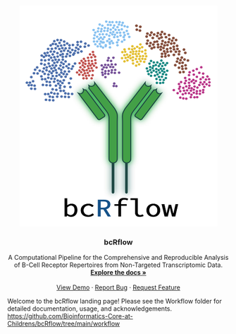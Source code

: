 <!-- PROJECT LOGO -->
<br />
<div align="center">
  <a href="https://github.com/bts76-pitt/bcRflow">
    <img src="workflow/db/logo.png" alt="bcRflow logo" width="450" height="500">
  </a>

<h3 align="center">bcRflow</h3>

  <p align="center">
    A Computational Pipeline for the Comprehensive and Reproducible Analysis of B-Cell Receptor Repertoires from Non-Targeted Transcriptomic Data.
    <br />
    <a href="https://github.com/bts76-pitt/bcRflow"><strong>Explore the docs »</strong></a>
    <br />
    <br />
    <a href="https://github.com/bts76-pitt/bcRflow">View Demo</a>
    ·
    <a href="https://github.com/bts76-pitt/bcRflow/issues">Report Bug</a>
    ·
    <a href="https://github.com/bts76-pitt/bcRflow/issues">Request Feature</a>
  </p>
</div>

Welcome to the bcRflow landing page! Please see the Workflow folder for detailed documentation, usage, and acknowledgements.
https://github.com/Bioinformatics-Core-at-Childrens/bcRflow/tree/main/workflow
